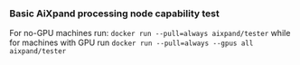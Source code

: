 ### Basic AiXpand processing node capability test

For no-GPU machines run: `docker run --pull=always aixpand/tester` while for machines with GPU run `docker run --pull=always --gpus all aixpand/tester`


